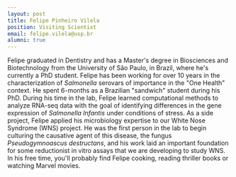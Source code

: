 ```yaml
---
layout: post
title: Felipe Pinheiro Vilela
position: Visiting Scientist
email: felipe.vilela@usp.br
alumni: true
---
```


Felipe graduated in Dentistry and has a Master's degree in Biosciences and Biotechnology from the University of São Paulo, in Brazil, where he's currently a PhD student. Felipe has been working for over 10 years in the characterization of *Salmonella* serovars of importance in the "One Health" context. He spent 6-months as a Brazilian "sandwich" student during his PhD.  During his time in the lab, Felipe learned computational methods to analyze RNA-seq data with the goal of identifying differences in the gene expression of *Salmonella Infantis* under conditions of stress. As a side project, Felipe applied his microbiology expertise to our White Nose Syndrome (WNS) project.  He was the first person in the lab to begin culturing the causative agent of this disease, the fungus *Pseudogymnoascus destructans*, and his work laid an important foundation for some reductionist in vitro assays that we are developing to study WNS.  In his free time, you'll probably find Felipe cooking, reading thriller books or watching Marvel movies.